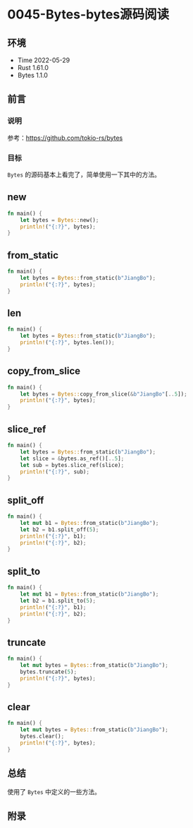 # 0045-Bytes-bytes源码阅读

## 环境

- Time 2022-05-29
- Rust 1.61.0
- Bytes 1.1.0

## 前言

### 说明

参考：<https://github.com/tokio-rs/bytes>

### 目标

`Bytes` 的源码基本上看完了，简单使用一下其中的方法。

## new

```rust
fn main() {
    let bytes = Bytes::new();
    println!("{:?}", bytes);
}
```

## from_static

```rust
fn main() {
    let bytes = Bytes::from_static(b"JiangBo");
    println!("{:?}", bytes);
}
```

## len

```rust
fn main() {
    let bytes = Bytes::from_static(b"JiangBo");
    println!("{:?}", bytes.len());
}
```

## copy_from_slice

```rust
fn main() {
    let bytes = Bytes::copy_from_slice(&b"JiangBo"[..5]);
    println!("{:?}", bytes);
}
```

## slice_ref

```rust
fn main() {
    let bytes = Bytes::from_static(b"JiangBo");
    let slice = &bytes.as_ref()[..5];
    let sub = bytes.slice_ref(slice);
    println!("{:?}", sub);
}
```

## split_off

```rust
fn main() {
    let mut b1 = Bytes::from_static(b"JiangBo");
    let b2 = b1.split_off(5);
    println!("{:?}", b1);
    println!("{:?}", b2);
}
```

## split_to

```rust
fn main() {
    let mut b1 = Bytes::from_static(b"JiangBo");
    let b2 = b1.split_to(5);
    println!("{:?}", b1);
    println!("{:?}", b2);
}
```

## truncate

```rust
fn main() {
    let mut bytes = Bytes::from_static(b"JiangBo");
    bytes.truncate(5);
    println!("{:?}", bytes);
}
```

## clear

```rust
fn main() {
    let mut bytes = Bytes::from_static(b"JiangBo");
    bytes.clear();
    println!("{:?}", bytes);
}
```

## 总结

使用了 `Bytes` 中定义的一些方法。

## 附录
